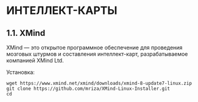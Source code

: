 # ИНТЕЛЛЕКТ-КАРТЫ

## 1.1. XMind

XMind — это открытое программное обеспечение для проведения мозговых штурмов и составления интеллект-карт, разрабатываемое компанией XMind Ltd.

Установка:
```
wget https://www.xmind.net/xmind/downloads/xmind-8-update7-linux.zip
git clone https://github.com/mriza/XMind-Linux-Installer.git
cd 
```
